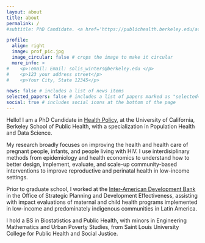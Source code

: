 ```yaml
---
layout: about
title: about
permalink: /
#subtitle: PhD Candidate. <a href='https://publichealth.berkeley.edu/academics/programs/health-policy-phd'>Health Policy</a>, UC Berkeley School of Public Health.

profile:
  align: right
  image: prof_pic.jpg
  image_circular: false # crops the image to make it circular
  more_info: >
#    <p>:email: Email: solis_winters@berkeley.edu </p>
#    <p>123 your address street</p>
#    <p>Your City, State 12345</p>

news: false # includes a list of news items
selected_papers: false # includes a list of papers marked as "selected={true}"
social: true # includes social icons at the bottom of the page
---
```


Hello! I am a PhD Candidate in [Health Policy]('https://publichealth.berkeley.edu/academics/programs/health-policy-phd'), at the University of California, Berkeley School of Public Health, with a specialization in Population Health and Data Science.

My research broadly focuses on improving the health and health care of pregnant people, infants, and people living with HIV. I use interdisiplinary methods from epidemiology and health economics to understand how to better design, implement, evaluate, and scale-up community-based interventions to improve reproductive and perinatal health in low-income settings. 

Prior to graduate school, I worked at the [Inter-American Development Bank]('https://www.iadb.org/en/who-we-are/about-idb') in the Office of Strategic Planning and Development Effectiveness, assisting with impact evaluations of maternal and child health programs implemented in low-income and predominately indigenous communities in Latin America. 

I hold a BS in Biostatistics and Public Health, with minors in Engineering Mathematics and Urban Poverty Studies, from Saint Louis University College for Public Health and Social Justice.